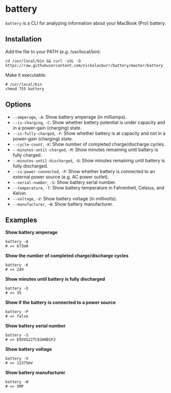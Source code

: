# battery

`battery` is a CLI for analyzing information about your MacBook (Pro) battery.

## Installation

Add the file to your PATH (e.g. /usr/local/bin):

```shell
cd /usr/local/bin && curl -sSL -O https://raw.githubusercontent.com/nickolasburr/battery/master/battery
```

Make it executable:

```shell
# /usr/local/bin
chmod 755 battery
```

## Options

+ `--amperage`, `-A`: Show battery amperage (in milliamps).
+ `--is-charging`, `-C`: Show whether battery potential is under capacity and in a power-gain (charging) state.
+ `--is-fully-charged`, `-F`: Show whether battery is at capacity and not in a power-gain (charging) state.
+ `--cycle-count`, `-K`: Show number of completed charge/discharge cycles.
+ `--minutes-until-charged`, `-M`: Show minutes remaining until battery is fully charged.
+ `--minutes-until-discharged`, `-O`: Show minutes remaining until battery is fully discharged.
+ `--is-power-connected`, `-P`: Show whether battery is connected to an external power source (e.g. AC power outlet).
+ `--serial-number`, `-S`: Show battery serial number.
+ `--temperature`, `-T`: Show battery temperature in Fahrenheit, Celsius, and Kelvin.
+ `--voltage`, `-V`: Show battery voltage (in millivolts).
+ `--manufacturer`, `-W`: Show battery manufacturer.

## Examples

**Show battery amperage**

```shell
battery -A
# => 673mA
```

**Show the number of completed charge/discharge cycles**

```shell
battery -K
# => 249
```

**Show minutes until battery is fully discharged**

```shell
battery -O
# => 35
```

**Show if the battery is connected to a power source**

```shell
battery -P
# => false
```

**Show battery serial number**

```shell
battery -S
# => E93VG22TC81H0B1F3
```

**Show battery voltage**

```shell
battery -V
# => 12375mV
```

**Show battery manufacturer**

```shell
battery -W
# => SMP
```
